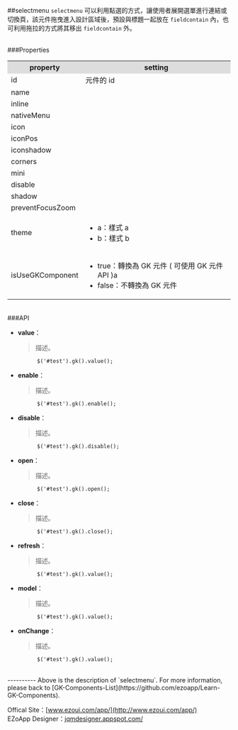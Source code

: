 ##selectmenu
`selectmenu` 可以利用點選的方式，讓使用者展開選單進行連結或切換頁，該元件拖曳進入設計區域後，預設與標題一起放在 `fieldcontain` 內，也可利用拖拉的方式將其移出 `fieldcontain` 外。  

<br/>
###Properties
<table>

<tr>
<th style="background:#ddd;">property</th>
<th style="background:#ddd;">setting</th>
</tr>

<tr>
<td>id</td>
<td>元件的 id</td>
</tr>

<tr>
<td>name</td>
<td></td>
</tr>

<tr>
<td>inline</td>
<td></td>
</tr>

<tr>
<td>nativeMenu</td>
<td></td>
</tr>

<tr>
<td>icon</td>
<td></td>
</tr>

<tr>
<td>iconPos</td>
<td></td>
</tr>

<tr>
<td>iconshadow</td>
<td></td>
</tr>

<tr>
<td>corners</td>
<td></td>
</tr>

<tr>
<td>mini</td>
<td></td>
</tr>

<tr>
<td>disable</td>
<td></td>
</tr>

<tr>
<td>shadow</td>
<td></td>
</tr>

<tr>
<td>preventFocusZoom</td>
<td></td>
</tr>

<tr>
<td>theme</td>
<td><ul>
<li>a：樣式 a</li>
<li>b：樣式 b</li>
</ul></td>
</tr>

<tr>
<td>isUseGKComponent</td>
<td><ul>
<li>true：轉換為 GK 元件 ( 可使用 GK 元件 API )a</li>
<li>false：不轉換為 GK 元件</li>
</ul></td>
</tr>

</table>

<br/>
###API

- **value**：  
  	> 描述。

			$('#test').gk().value();

- **enable**：  
  	> 描述。

			$('#test').gk().enable();

- **disable**：  
  	> 描述。

			$('#test').gk().disable();

- **open**：  
  	> 描述。

			$('#test').gk().open();

- **close**：  
  	> 描述。

			$('#test').gk().close();

- **refresh**：  
  	> 描述。

			$('#test').gk().value();


- **model**：  
  	> 描述。

			$('#test').gk().value();


- **onChange**：  
  	> 描述。

			$('#test').gk().value();


<br/>
----------
Above is the description of `selectmenu`. For more information, please back to [GK-Components-List](https://github.com/ezoapp/Learn-GK-Components).

Offical Site：[www.ezoui.com/app/](http://www.ezoui.com/app/)  
EZoApp Designer：[jqmdesigner.appspot.com/](http://jqmdesigner.appspot.com/)




